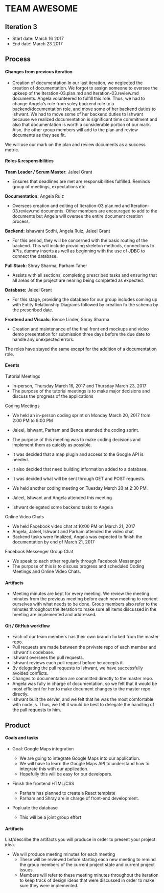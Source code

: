 # TEAM AWESOME



## Iteration 3

 * Start date: March 16 2017
 * End date: March 23 2017

## Process

#### Changes from previous iteration

* Creation of documentation
In our last iteration, we neglected the creation of documentation. We forgot 
to assign someone to oversee the upkeep of the Iteration-03.plan.md and 
Iteration-03.review.md documents. Angela volunteered to fulfill this role. 
Thus, we had to change Angela's role from soley backend role to a
backend/documentation role, and move some of her backend duties to Ishwant.
We had to move some of her backend duties to Ishwant because we realized
documentation is significant time commitment and also that documentation
is worth a considerable portion of our mark. Also, the other group
members will add to the plan and review documents as they see fit. 

We will use our mark on the plan and review documents as a success metric.


#### Roles & responsibilities

**Team Leader / Scrum Master:** Jaleel Grant 

* Ensures that deadlines are met are responsibilities fulfilled. Reminds group of meetings, expectations etc.

**Documentation:** Angela Ruiz

* Oversees creation and editing of Iteration-03.plan.md and 
Iteration-03.review.md documents. Other members are encouraged to add
to the documents but Angela will oversee the entire document creation
process.


**Backend:** Ishawant Sodhi, Angela Ruiz, Jaleel Grant

* For this period, they will be concerned with the basic routing of the backend. This will include providing skeleton methods, connections to APIs, dummy inserts as well as beginning with the use of JDBC to connect the database.

**Full Stack:** Shray Sharma, Parham Taher

* Assists with all sections, completing prescribed tasks and ensuring that all areas of the project are nearing being completed as expected.  

**Database:** Jaleel Grant

* For this stage, providing the database for our group includes coming up with Entity Relationship Diagrams followed by creation fo the schema by the prescribed date. 

**Frontend and Visuals:** Bence Linder, Shray Sharma

* Creation and maintenance of the final front end mockups and video demo presentation for submission three days before the due date to handle any unexpected errors.

The roles have stayed the same except for the addition of a 
documentation role.


#### Events

Tutorial Meetings

 * In-person, Thursday March 16, 2017 and Thursday March 23, 2017
 * The purpose of the tutorial meetings is to make major decisions
 and discuss the progress of the applications

Coding Meetings
 * We held an in-person coding sprint on Monday March 20, 2017 from 2:00 PM to 9:00 PM
 * Jaleel, Ishwant, Parham and Bence attended the coding sprint.
 * The purpose of this meeting was to make coding decisions and 
 implement them as quickly as possible.
 * It was decided that a map plugin and access to the Google API
 is needed.
 * It also decided that need building information added to a 
 database.
 * It was decided what will be sent through GET and POST requests.

 * We held another coding meeting on Tuesday March 20 at 2:30 PM.
 * Jaleel, Ishwant and Angela attended this meeting
 * Ishwant delegated some backend tasks to Angela

Online Video Chats
 * We held Facebook video chat at 10:00 PM on March 21, 2017
 * Angela, Jaleel, Ishwant and Parham attended the video chat
 * Backend tasks were finalized, Angela was expected to finish
 the documentation by end of March 21, 2017

Facebook Messenger Group Chat
 * We speak to each other regularly through Facebook Messenger
 * The purpose of this is to discuss progress and scheduled
 Coding Meetings and Online Video Chats.


#### Artifacts

* Meeting minutes are kept for every meeting.
We review the meeting minutes from the previous meeting before
each new meeting to reorient ourselves with what needs to be done.
Group members also refer to the minutes throughout the iteration
to make sure all items discussed in the meeting are implemented and
addressed.

#### Git / GitHub workflow

* Each of our team members has their own branch forked from the
master repo.
* Pull requests are made between the prvivate repo of each member
and Ishwant's codebase.
* Ishwant oversees the pull requests.
* Ishwant reviews each pull request before he accepts it.
* By delegating the pull requests to Ishwant, we have successfully
avoided conflicts.
* Changes to documentation are committed directly to the master repo.
* Angela was fully in charge of documentation, so we felt that it would
be most efficient for her to make document changes to the master repo
directly.
* Ishwant built the server, and we felt that he was the most comfortable
with node.js. Thus, we felt it would be best to delegate the handling 
of the pull requests to him.


## Product

#### Goals and tasks

 * Goal: Google Maps integration
 	- We are going to integrate Google Maps into our application.
 	- We will have to learn the Google Maps API to understand how to integrate this with our application.
 	- Hopefully this will be easy for our developers.

 * Finish the frontend HTML/CSS
 	- Parham has planned to create a React template
 	- Parham and Shray are in charge of front-end development.

 * Popluate the database
 	- This will be a joint group effort

#### Artifacts

List/describe the artifacts you will produce in order to present your project idea.

 * We will produce meeting minutes for each meeting
 	- These will be reviewed before starting each new meeting to remind the group members of the current project state and current project issues.
 	- Members will refer to these meeting minutes throughout the iteration to 
 	keep track of design ideas that were discussed in order to make sure they were 
 	implemented.